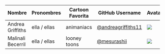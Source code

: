 | Nombre | Pronombres | Cartoon Favorita | GitHub Username| Avatar |
|---|---|---|---|---|
| Andrea Griffiths | ella / ellas  | animaniacs | [@andreagriffiths11](https://github.com/andreagriffiths11)| ![](https://avatars.githubusercontent.com/andreagriffiths11?s=64) |
| Malinali Becerril | ella / ellas | looney toons | [@mesurashii](https://github.con/malibb) | ![](https://avatars.githubusercontent.com/u/16376217?s=40&v=4)
